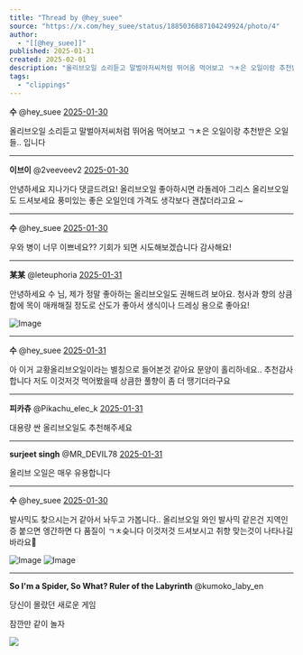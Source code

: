 ```yaml
---
title: "Thread by @hey_suee"
source: "https://x.com/hey_suee/status/1885036887104249924/photo/4"
author:
  - "[[@hey_suee]]"
published: 2025-01-31
created: 2025-02-01
description: "올리브오일 소리듣고 말벌아저씨처럼 뛰어옴 먹어보고 ㄱㅊ은 오일이랑 추천받은 오일들.. 입니다"
tags:
  - "clippings"
---
```

**수** @hey\_suee [2025-01-30](https://x.com/hey_suee/status/1885036887104249924)

올리브오일 소리듣고 말벌아저씨처럼 뛰어옴 먹어보고 ㄱㅊ은 오일이랑 추천받은 오일들.. 입니다

---

**이브이** @2veeveev2 [2025-01-30](https://x.com/2veeveev2/status/1885104593232945314)

안녕하세요 지나가다 댓글드려요! 올리브오일 좋아하시면 라돌레아 그리스 올리브오일도 드셔보세요 풍미있는 좋은 오일인데 가격도 생각보다 괜찮더라고요 ~

---

**수** @hey\_suee [2025-01-30](https://x.com/hey_suee/status/1885115347310965191)

우와 병이 너무 이쁘네요?? 기회가 되면 시도해보겠습니다 감사해요!

---

**某某** @leteuphoria [2025-01-31](https://x.com/leteuphoria/status/1885306978198814808)

안녕하세요 수 님, 제가 정말 좋아하는 올리브오일도 권해드려 보아요. 청사과 향의 상큼함에 목이 매캐해질 정도로 산도가 좋아서 생식이나 드레싱 용으로 좋아요!

![Image](https://pbs.twimg.com/media/Gin0pc-bwAA0SKC?format=jpg&name=large)

---

**수** @hey\_suee [2025-01-31](https://x.com/hey_suee/status/1885336528991433092)

아 이거 교황올리브오일이라는 별칭으로 들어본것 같아요 문양이 홀리하네요.. 추천감사합니다 저도 이것저것 먹어봤을때 상큼한 풀향이 좀 더 땡기더라구요

---

**피카츄** @Pikachu\_elec\_k [2025-01-31](https://x.com/Pikachu_elec_k/status/1885265232467288188)

대용량 싼 올리브오일도 추천해주세요

---

**surjeet singh** @MR\_DEVIL78 [2025-01-31](https://x.com/MR_DEVIL78/status/1885350939030118884)

올리브 오일은 매우 유용합니다

---

**수** @hey\_suee [2025-01-30](https://x.com/hey_suee/status/1885042734186324072)

발사믹도 찾으시는거 같아서 놔두고 가봅니다.. 올리브오일 와인 발사믹 같은건 지역인증 붙으면 엥간하면 다 품질이 ㄱㅊ슺니다 이것저것 드셔보시고 취향 맞는것이 나타나길 바라요🥺

![Image](https://pbs.twimg.com/media/GikEXu4bYAAagrH?format=jpg&name=large) ![Image](https://pbs.twimg.com/media/GikEXu5bYAIo7U9?format=jpg&name=large)

---

**So I'm a Spider, So What? Ruler of the Labyrinth** @kumoko\_laby\_en

당신이 몰랐던 새로운 게임

잠깐만 같이 놀자

![](https://pbs.twimg.com/media/GihGk00bwAAo0mp?format=jpg&name=large)